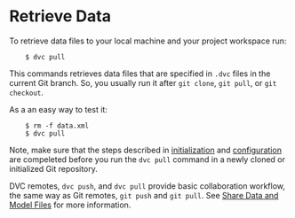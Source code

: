 # Retrieve Data

To retrieve data files to your local machine and your project workspace run:

```dvc
    $ dvc pull
```

This commands retrieves data files that are specified in `.dvc` files in the
current Git branch. So, you usually run it after `git clone`, `git pull`, or
`git checkout`.

As a an easy way to test it:

```dvc
    $ rm -f data.xml
    $ dvc pull
```
Note, make sure that the steps described in
[initialization](/doc/get-started/initialization) and
[configuration](/doc/get-started/configuration) are compeleted before
you run the `dvc pull` command in a newly cloned or initialized Git
repository.

DVC remotes, `dvc push`, and `dvc pull` provide basic collaboration workflow,
the same way as Git remotes, `git push` and `git pull`. See
[Share Data and Model Files](/doc/use-cases/share-data-and-model-files)
for more information.

